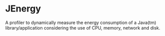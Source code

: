 JEnergy
=======

A profiler to dynamically measure the energy consumption of a Java(tm) library/application considering the use of CPU, memory, network and disk.
